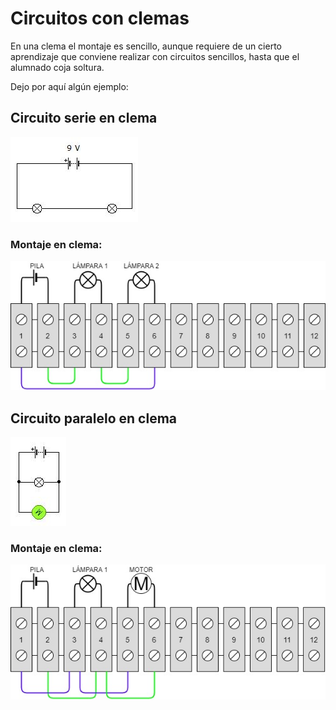 # Circuitos con clemas

En una clema el montaje es sencillo, aunque requiere de un cierto aprendizaje que conviene realizar con circuitos sencillos, hasta que el alumnado coja soltura.  

Dejo por aquí algún ejemplo:  

## Circuito serie en clema

![Circuito serie](Circuito1.png "Circuito elemental") 

### Montaje en clema:
![Circuito serie en clema](Circuito1Clema.jpg "Circuito serie en clema") 

## Circuito paralelo en clema

![Circuito paralelo](Circuito2.png "Circuito paralelo") 

### Montaje en clema:
![Circuito paralelo men clema](Circuito2Clema.jpg "Circuito paralelo en clema")
